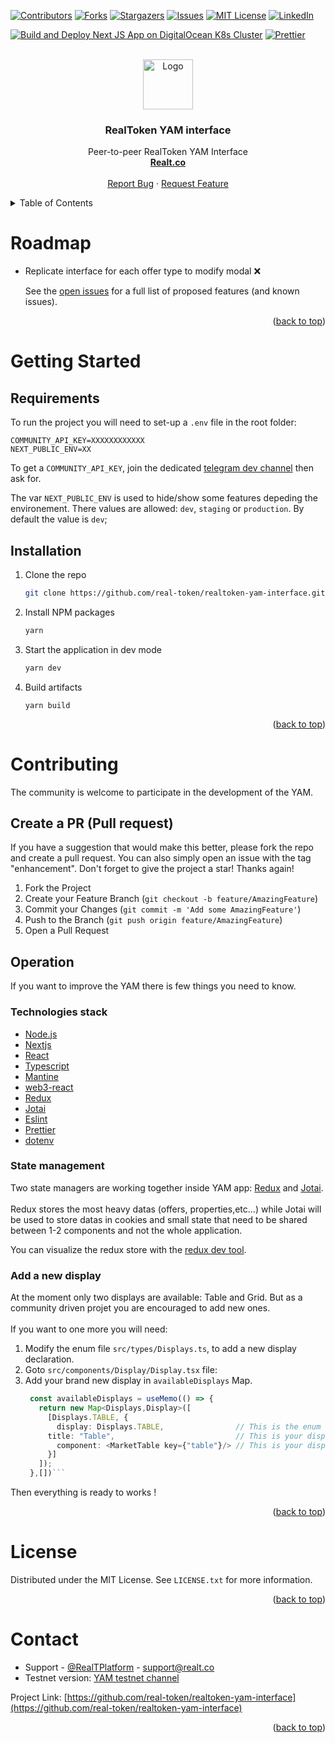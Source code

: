 <div id="top"></div>

[![Contributors][contributors-shield]][contributors-url]
[![Forks][forks-shield]][forks-url]
[![Stargazers][stars-shield]][stars-url]
[![Issues][issues-shield]][issues-url]
[![MIT License][license-shield]][license-url]
[![LinkedIn][linkedin-shield]][linkedin-url]

[![Build and Deploy Next JS App on DigitalOcean K8s Cluster](https://github.com/real-token/realtoken-yam-interface/actions/workflows/ci-cd.yaml/badge.svg)](https://github.com/real-token/realtoken-yam-interface/actions/workflows/ci-cd.yaml)
[![Prettier](https://img.shields.io/badge/code_style-prettier-ff69b4.svg?style=flat-square)](https://github.com/prettier/prettier)

<!-- PROJECT LOGO -->
<br />
<div align="center" id="about-the-project">
  <a href="https://github.com/real-token/realtoken-yam-interface">
    <img src="logo.svg" alt="Logo" width="80" height="80">
  </a>

<h3 align="center">RealToken YAM interface</h3>

  <p align="center">
    Peer-to-peer RealToken YAM Interface
    <br />
    <a href="https://realt.co/"><strong>Realt.co</strong></a>
    <br />
    <br />
    <a href="https://github.com/real-token/realtoken-yam-interface/issues">Report Bug</a>
    ·
    <a href="https://github.com/real-token/realtoken-yam-interface/issues">Request Feature</a>
  </p>
</div>

<!-- TABLE OF CONTENTS -->
<details>
  <summary>Table of Contents</summary>
  <ol>
    <li><a href="#roadmap">Roadmap</a></li>
    <li>
      <a href="#getting-started">Getting Started</a>
      <ul>
        <li><a href="#requirements">Requirements</a></li>
        <li><a href="#installation">Installation</a></li>
      </ul>
    </li>
    <li><a href="#usage">Usage</a></li>
    <li><a href="#contributing">Contributing</a></li>
    <li><a href="#license">License</a></li>
    <li><a href="#contact">Contact</a></li>
    <li><a href="#built-with-hardhat">Built With Hardhat</a></li>
  </ol>
</details>

<!-- ROADMAP -->

# Roadmap

- Replicate interface for each offer type to modify modal ❌

  See the [open issues](https://github.com/real-token/realtoken-yam-interface/issues) for a full list of proposed features (and known issues).

<p align="right">(<a href="#top">back to top</a>)</p>

<!-- GETTING STARTED -->

# Getting Started

## Requirements
To run the project you will need to set-up a `.env` file in the root folder:
```
COMMUNITY_API_KEY=XXXXXXXXXXXX
NEXT_PUBLIC_ENV=XX
```

To get a `COMMUNITY_API_KEY`, join the dedicated [telegram dev channel](https://t.me/+XQyoaFfmN61yk7X0) then ask for.

The var `NEXT_PUBLIC_ENV` is used to hide/show some features depeding the environement.
There values are allowed: `dev`, `staging` or `production`.
By default the value is `dev`;

## Installation

1. Clone the repo
   ```sh
   git clone https://github.com/real-token/realtoken-yam-interface.git
   ```
2. Install NPM packages
   ```sh
   yarn
   ```
3. Start the application in dev mode
   ```sh
   yarn dev
   ```
4. Build artifacts

   ```
   yarn build
   ```

<p align="right">(<a href="#top">back to top</a>)</p>

<!-- CONTRIBUTING -->

# Contributing
The community is welcome to participate in the development of the YAM.

## Create a PR (Pull request)

If you have a suggestion that would make this better, please fork the repo and create a pull request. You can also simply open an issue with the tag "enhancement".
Don't forget to give the project a star! Thanks again!

1. Fork the Project
2. Create your Feature Branch (`git checkout -b feature/AmazingFeature`)
3. Commit your Changes (`git commit -m 'Add some AmazingFeature'`)
4. Push to the Branch (`git push origin feature/AmazingFeature`)
5. Open a Pull Request

## Operation
If you want to improve the YAM there is few things you need to know.

### Technologies stack
- [Node.js](https://nodejs.org/)
- [Nextjs](https://nextjs.org/)
- [React](https://reactjs.org/)
- [Typescript](https://www.typescriptlang.org/)
- [Mantine](https://mantine.dev/)
- [web3-react](https://github.com/Uniswap/web3-react)
- [Redux](https://redux.js.org)
- [Jotai](https://jotai.org/)
- [Eslint](https://eslint.org/)
- [Prettier](https://github.com/prettier/prettier)
- [dotenv](https://www.npmjs.com/package/dotenv)

### State management
Two state managers are working together inside YAM app: [Redux](https://redux.js.org/) and [Jotai](https://jotai.org/).
</br>
</br>
Redux stores the most heavy datas (offers, properties,etc...) while Jotai will be used to store datas in cookies and small state that need to be shared between 1-2 components and not the whole application.

You can visualize the redux store with the [redux dev tool](https://chrome.google.com/webstore/detail/redux-devtools/lmhkpmbekcpmknklioeibfkpmmfibljd?hl=en).

### Add a new display
At the moment only two displays are available: Table and Grid. But as a community driven projet you are encouraged to add new ones.
</br>
</br>
If you want to one more you will need:
1. Modify the enum file `src/types/Displays.ts`, to add a new display declaration.
2. Goto `src/components/Display/Display.tsx` file:
3. Add your brand new display in `availableDisplays` Map.
   ```ts
    const availableDisplays = useMemo(() => {
      return new Map<Displays,Display>([
        [Displays.TABLE, {
          display: Displays.TABLE,                // This is the enum key you created before
        title: "Table",                           // This is your display's name
          component: <MarketTable key={"table"}/> // This is your display's component
        }]
      ]);
    },[])```

Then everything is ready to works !

<p align="right">(<a href="#top">back to top</a>)</p>

<!-- LICENSE -->

# License

Distributed under the MIT License. See `LICENSE.txt` for more information.

<p align="right">(<a href="#top">back to top</a>)</p>

<!-- CONTACT -->

# Contact

- Support - [@RealTPlatform](https://twitter.com/RealTPlatform) - support@realt.co
- Testnet version: [YAM testnet channel](https://t.me/+ENPNiuYajY00ZjQ0)

Project Link: [https://github.com/real-token/realtoken-yam-interface](https://github.com/real-token/realtoken-yam-interface)

<p align="right">(<a href="#top">back to top</a>)</p>

<!-- MARKDOWN LINKS & IMAGES -->

[contributors-shield]: https://img.shields.io/github/contributors/real-token/realtoken-yam-interface.svg?style=for-the-badge
[contributors-url]: https://github.com/real-token/realtoken-yam-interface/graphs/contributors
[forks-shield]: https://img.shields.io/github/forks/real-token/realtoken-yam-interface.svg?style=for-the-badge
[forks-url]: https://github.com/real-token/realtoken-yam-interface/network/members
[stars-shield]: https://img.shields.io/github/stars/real-token/realtoken-yam-interface.svg?style=for-the-badge
[stars-url]: https://github.com/real-token/realtoken-yam-interface/stargazers
[issues-shield]: https://img.shields.io/github/issues/real-token/realtoken-yam-interface.svg?style=for-the-badge
[issues-url]: https://github.com/real-token/realtoken-yam-interface/issues
[license-shield]: https://img.shields.io/github/license/real-token/realtoken-yam-interface.svg?style=for-the-badge
[license-url]: https://github.com/real-token/realtoken-yam-interface/blob/master/LICENSE.txt
[linkedin-shield]: https://img.shields.io/badge/-LinkedIn-black.svg?style=for-the-badge&logo=linkedin&colorB=555
[linkedin-url]: https://www.linkedin.com/company/realtplatform/
[product-screenshot]: images/screenshot.png
[use-template]: images/delete_me.png
[use-url]: https://github.com/real-token/realtoken-yam-interface/generate
